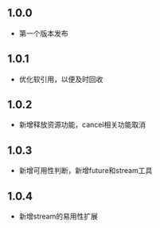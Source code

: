 ## 1.0.0

* 第一个版本发布

## 1.0.1

* 优化软引用，以便及时回收

## 1.0.2

* 新增释放资源功能，cancel相关功能取消

## 1.0.3

* 新增可用性判断，新增future和stream工具


## 1.0.4

* 新增stream的易用性扩展

